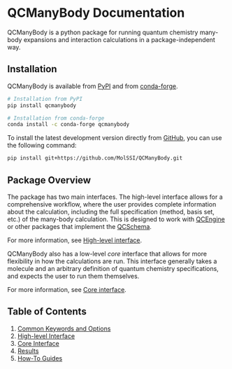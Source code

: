 # QCManyBody Documentation

QCManyBody is a python package for running quantum chemistry many-body expansions and interaction calculations in a
package-independent way.

## Installation

QCManyBody is available from [PyPI](https://pypi.org/project/qcmanybody) and from
[conda-forge](https://anaconda.org/conda-forge/qcmanybody).

```bash
# Installation from PyPI
pip install qcmanybody

# Installation from conda-forge
conda install -c conda-forge qcmanybody
```

To install the latest development version directly from
[GitHub](https://github.com/MolSSI/QCManyBody), you can use the following command:

```bash
pip install git+https://github.com/MolSSI/QCManyBody.git
```

## Package Overview

The package has two main interfaces. The high-level interface allows for a comprehensive workflow, where the user
provides complete information about the calculation, including the full specification (method, basis set, etc.) of the
many-body calculation. This is designed to work with [QCEngine](https://github.com/MolSSI/QCEngine) or other packages
that implement the [QCSchema](https://github.com/MolSSI/QCSchema).

For more information, see [High-level interface](high-level-interface.md).

QCManyBody also has a low-level _core_ interface that allows for more flexibility in how the calculations are run. This
interface generally takes a molecule and an arbitrary definition of quantum chemistry specifications, and expects
the user to run them themselves.

For more information, see [Core interface](core-interface.md).

## Table of Contents

1. [Common Keywords and Options](keywords.md)
2. [High-level Interface](high-level-interface.md)
3. [Core Interface](core-interface.md)
4. [Results](results.md)
5. [How-To Guides](how-to-guides.md)

<!--

PYTHONPATH=docs/extensions:. mkdocs serve

python -m sphinx.ext.intersphinx 'https://molssi.github.io/QCManyBody/objects.inv'
python -m sphinx.ext.intersphinx 'http://127.0.0.1:8000/QCManyBody/objects.inv'

mkdocs build

-->
